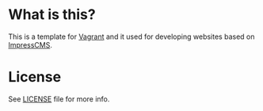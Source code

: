 # What is this?

This is a template for [Vagrant](https://www.vagrantup.com) and it used for developing websites based on [ImpressCMS](https://www.impresscms.org).

# License

See [LICENSE](https://raw.githubusercontent.com/GamesLT/web-devbox/master/LICENSE) file for more info.

